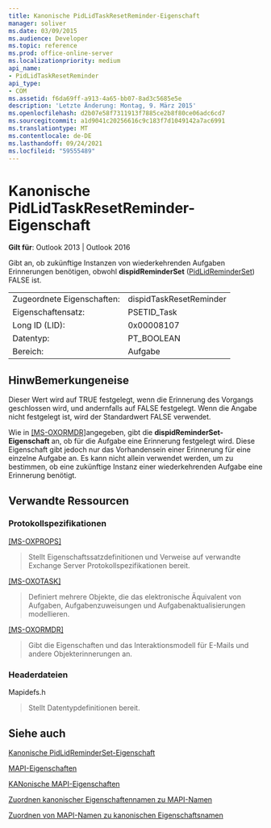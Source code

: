 ```yaml
---
title: Kanonische PidLidTaskResetReminder-Eigenschaft
manager: soliver
ms.date: 03/09/2015
ms.audience: Developer
ms.topic: reference
ms.prod: office-online-server
ms.localizationpriority: medium
api_name:
- PidLidTaskResetReminder
api_type:
- COM
ms.assetid: f6da69ff-a913-4a65-bb07-8ad3c5685e5e
description: 'Letzte Änderung: Montag, 9. März 2015'
ms.openlocfilehash: d2b07e58f7311913f7885ce2b8f80ce06adc6cd7
ms.sourcegitcommit: a1d9041c20256616c9c183f7d1049142a7ac6991
ms.translationtype: MT
ms.contentlocale: de-DE
ms.lasthandoff: 09/24/2021
ms.locfileid: "59555489"
---
```

# <a name="pidlidtaskresetreminder-canonical-property"></a>Kanonische PidLidTaskResetReminder-Eigenschaft

  
  
**Gilt für**: Outlook 2013 | Outlook 2016 
  
Gibt an, ob zukünftige Instanzen von wiederkehrenden Aufgaben Erinnerungen benötigen, obwohl **dispidReminderSet** ([PidLidReminderSet](pidlidreminderset-canonical-property.md)) FALSE ist.
  
|||
|:-----|:-----|
|Zugeordnete Eigenschaften:  <br/> |dispidTaskResetReminder  <br/> |
|Eigenschaftensatz:  <br/> |PSETID_Task  <br/> |
|Long ID (LID):  <br/> |0x00008107  <br/> |
|Datentyp:  <br/> |PT_BOOLEAN  <br/> |
|Bereich:  <br/> |Aufgabe  <br/> |
   
## <a name="remarks"></a>HinwBemerkungeneise

Dieser Wert wird auf TRUE festgelegt, wenn die Erinnerung des Vorgangs geschlossen wird, und andernfalls auf FALSE festgelegt. Wenn die Angabe nicht festgelegt ist, wird der Standardwert FALSE verwendet.
  
Wie in [[MS-OXORMDR]](https://msdn.microsoft.com/library/5454ebcc-e5d1-4da8-a598-d393b101caab%28Office.15%29.aspx)angegeben, gibt die **dispidReminderSet-Eigenschaft** an, ob für die Aufgabe eine Erinnerung festgelegt wird. Diese Eigenschaft gibt jedoch nur das Vorhandensein einer Erinnerung für eine einzelne Aufgabe an. Es kann nicht allein verwendet werden, um zu bestimmen, ob eine zukünftige Instanz einer wiederkehrenden Aufgabe eine Erinnerung benötigt. 
  
## <a name="related-resources"></a>Verwandte Ressourcen

### <a name="protocol-specifications"></a>Protokollspezifikationen

[[MS-OXPROPS]](https://msdn.microsoft.com/library/f6ab1613-aefe-447d-a49c-18217230b148%28Office.15%29.aspx)
  
> Stellt Eigenschaftssatzdefinitionen und Verweise auf verwandte Exchange Server Protokollspezifikationen bereit.
    
[[MS-OXOTASK]](https://msdn.microsoft.com/library/55600ec0-6195-4730-8436-59c7931ef27e%28Office.15%29.aspx)
  
> Definiert mehrere Objekte, die das elektronische Äquivalent von Aufgaben, Aufgabenzuweisungen und Aufgabenaktualisierungen modellieren.
    
[[MS-OXORMDR]](https://msdn.microsoft.com/library/5454ebcc-e5d1-4da8-a598-d393b101caab%28Office.15%29.aspx)
  
> Gibt die Eigenschaften und das Interaktionsmodell für E-Mails und andere Objekterinnerungen an.
    
### <a name="header-files"></a>Headerdateien

Mapidefs.h
  
> Stellt Datentypdefinitionen bereit.
    
## <a name="see-also"></a>Siehe auch



[Kanonische PidLidReminderSet-Eigenschaft](pidlidreminderset-canonical-property.md)


[MAPI-Eigenschaften](mapi-properties.md)
  
[KANonische MAPI-Eigenschaften](mapi-canonical-properties.md)
  
[Zuordnen kanonischer Eigenschaftennamen zu MAPI-Namen](mapping-canonical-property-names-to-mapi-names.md)
  
[Zuordnen von MAPI-Namen zu kanonischen Eigenschaftsnamen](mapping-mapi-names-to-canonical-property-names.md)

